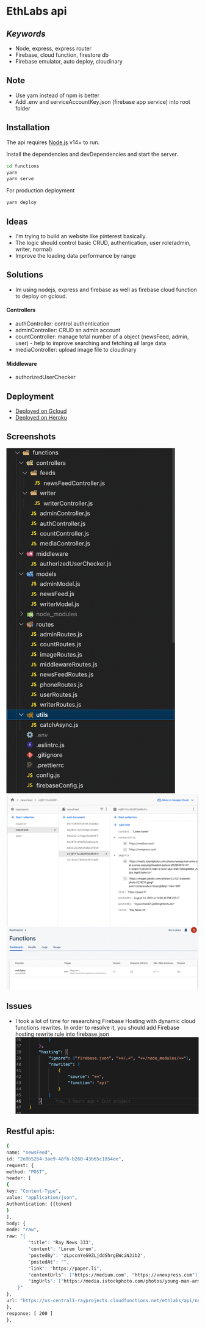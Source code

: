# EthLabs api

## _Keywords_

-   Node, express, express router
-   Firebase, cloud function, firestore db
-   Firebase emulator, auto deploy, cloudinary

## Note

-   Use yarn instead of npm is better
-   Add .env and serviceAccountKey.json (firebase app service) into root folder

## Installation

The api requires [Node.js](https://nodejs.org/) v14+ to run.

Install the dependencies and devDependencies and start the server.

```sh
cd functions
yarn
yarn serve
```

For production deployment

```sh
yarn deploy
```

## Ideas

-   I'm trying to build an website like pinterest basically.
-   The logic should control basic CRUD, authentication, user role(admin, writer, normal)
-   Improve the loading data performance by range

## Solutions

-   Im using nodejs, express and firebase as well as firebase cloud function to deploy on gcloud.

#### Controllers

-   authController: control authentication
-   adminController: CRUD an admin account
-   countController: manage total number of a object (newsFeed, admin, user) - help to improve searching and fetching all large data
-   mediaController: upload image file to cloudinary

#### Middleware

-   authorizedUserChecker

## Deployment

-   [Deployed on Gcloud](https://us-central1-rayprojects.cloudfunctions.net/ethlabs)
-   [Deployed on Heroku](https://ethlabs.herokuapp.com/)

## Screenshots

![structure](./screenshots/structure.png)
![firestore db](./screenshots/firestore.png)
![function](./screenshots/function.png)

## Issues

-   I took a lot of time for researching Firebase Hosting with dynamic cloud functions rewrites. In order to resolve it, you should add Firebase hosting rewrite rule into firebase.json
    ![solved](./screenshots/rewrite.png)

## Restful apis:

```sh
{
name: "newsFeed",
id: "2e0b5264-3ae9-48fb-b260-43b65c1854ee",
request: {
method: "POST",
header: [
{
key: "Content-Type",
value: "application/json",
Authentication: {{token}
}
],
body: {
mode: "raw",
raw: "{
        "title": "Ray News 333",
        "content": "Lorem lorem",
        "postedBy": "zLpccnYeG9ZLjddShrgEWciNJib2",
        "postedAt": "",
        "link": "https://paper.li",
        "contentUrls": ["https://medium.com", "https://vnexpress.com"],
        "imgUrls": ["https://media.istockphoto.com/photos/young-man-arms-outstretched-by-the-sea-at-sunrise-enjoying-freedom-picture-id1285301614?k=20&m=1285301614&s=612x612&w=0&h=WbwgiM4M_JWWC9ew3Mhxq1XPyfZ-Sko_RgKf7toPe7A=", "https://images.pexels.com/photos/3278215/pexels-photo-3278215.jpeg?auto=compress&cs=tinysrgb&dpr=1&w=500"]
    }"
},
url: "https://us-central1-rayprojects.cloudfunctions.net/ethlabs/api/newsFeed"
},
response: [ 200 ]
},
```
